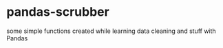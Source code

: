 # pandas-scrubber

some simple functions created while learning data cleaning and stuff with Pandas 